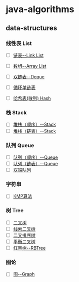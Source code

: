 # java-algorithms

## data-structures

### 线性表 List

- [ ] [链表--Link List]()
- [ ] [数组--Array List]()

- [ ] [双链表--Deque]()

- [ ] [循环单链表]()

- [ ] [哈希表(散列) Hash]()

### 栈 Stack
- [ ] [堆栈（顺序）--Stack]()
- [ ] [堆栈（链表）--Stack]()

### 队列 Queue
- [ ] [队列（顺序）--Queue]()
- [ ] [队列（链表）--Queue]()
- [ ] [双端队列]()

### 字符串

- [ ] [KMP算法]()


### 树 Tree

- [ ] [二叉树]()
- [ ] [线索二叉树]()
- [ ] [二叉排序树]()
- [ ] [平衡二叉树]()
- [ ] [红黑树--RBTree](https://changzerr.github.io/2022/11/02/%E6%95%B0%E6%8D%AE%E7%BB%93%E6%9E%84%E2%80%94%E2%80%94%E7%BA%A2%E9%BB%91%E6%A0%91/)

### 图论

- [ ] [图--Graph]()

